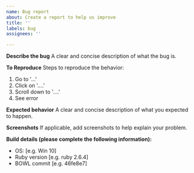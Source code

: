```yaml
---
name: Bug report
about: Create a report to help us improve
title: ''
labels: bug
assignees: ''

---
```


**Describe the bug**
A clear and concise description of what the bug is.

**To Reproduce**
Steps to reproduce the behavior:
1. Go to '...'
2. Click on '....'
3. Scroll down to '....'
4. See error

**Expected behavior**
A clear and concise description of what you expected to happen.

**Screenshots**
If applicable, add screenshots to help explain your problem.

**Build details (please complete the following information):**
 - OS: [e.g. Win 10]
 - Ruby version [e.g. ruby 2.6.4]
 - BOWL commit [e.g. 46fe8e7]
